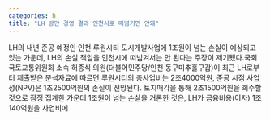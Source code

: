 ```yaml
---
categories: h
title: "LH 방만 경영 결과 인천시로 떠넘기면 안돼"
---
```

LH의 내년 준공 예정인 인천 루원시티 도시개발사업에 1조원이 넘는 손실이 예상되고 있는 가운데, LH의 손실 책임을 인천시에 떠넘겨서는 안 된다는 주장이 제기됐다.국회 국토교통위원회 소속 허종식 의원(더불어민주당/인천 동구미추홀구갑)이 최근 LH로부터 제출받은 분석자료에 따르면 루원시티의 총사업비는 2조4000억원, 준공 시점 사업성(NPV)은 1조2500억원의 손실이 전망된다. 토지매각을 통해 2조1500억원을 회수할 것으로 잠정 집계한 가운데 1조원이 넘는 손실을 거론한 것은, LH가 금융비용(이자) 1조140억원을 사업비에
